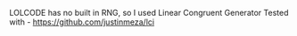 LOLCODE has no built in RNG, so I used Linear Congruent Generator
Tested with - https://github.com/justinmeza/lci
